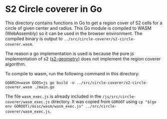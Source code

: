 # S2 Circle coverer in Go

This directory contains functions in Go to get a region cover of S2 cells for a circle of given center and radius. This Go module is compiled to WASM (WebAssembly) so it can be used in the browser environment. The compiled binary is output to `../src/circle-coverer/s2-circle-coverer.wasm`.

The reason a go implementation is used is because the pure js implementation of s2 ([s2-geometry](https://www.npmjs.com/package/s2-geometry)) does not implement the region coverer algorithm.

To compile to wasm, run the following command in this directory:
```
GOARCH=wasm GOOS=js go build -o ../src/circle-coverer/s2-circle-coverer.wasm ./main.go
```

The file `wasm_exec.js` is already included in the `/js/src/circle-coverer/wasm_exec.js` directory. It was copied from `GOROOT` using `cp "$(go env GOROOT)/misc/wasm/wasm_exec.js" ../src/circle-coverer/wasm_exec.js`.
